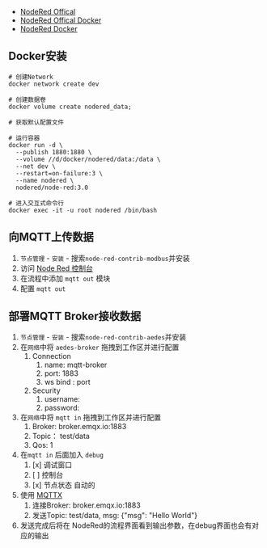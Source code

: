 - [NodeRed Offical](https://nodered.org/docs)
- [NodeRed Offical Docker](https://nodered.org/docs/getting-started/docker)
- [NodeRed Docker](https://hub.docker.com/r/nodered/node-red)

## Docker安装
```shell
# 创建Network
docker network create dev

# 创建数据卷
docker volume create nodered_data;

# 获取默认配置文件

# 运行容器
docker run -d \
  --publish 1880:1880 \
  --volume //d/docker/nodered/data:/data \
  --net dev \
  --restart=on-failure:3 \
  --name nodered \
  nodered/node-red:3.0

# 进入交互式命令行
docker exec -it -u root nodered /bin/bash
```

## 向MQTT上传数据

1. `节点管理` - `安装` - 搜索`node-red-contrib-modbus`并安装
2. 访问 [Node Red 控制台](http://localhost:1880)
3. 在流程中添加 `mqtt out` 模块
4. 配置 `mqtt out` 

## 部署MQTT Broker接收数据
1. `节点管理` - `安装` - 搜索`node-red-contrib-aedes`并安装
2. 在`网络`中将 `aedes-broker` 拖拽到工作区并进行配置
   1. Connection 
      1. name: mqtt-broker
      2. port: 1883
      3. ws bind : port
   2. Security
      1. username: 
      2. password: 
3. 在`网络`中将 `mqtt in` 拖拽到工作区并进行配置
   1. Broker: broker.emqx.io:1883
   2. Topic： test/data
   3. Qos: 1 
4. 在`mqtt in` 后面加入 `debug`
   1. [x] 调试窗口
   2. [ ] 控制台
   3. [x] 节点状态 自动的
5. 使用 [MQTTX](https://mqttx.app/zh/) 
   1. 连接Broker: broker.emqx.io:1883
   2. 发送Topic: test/data,  msg: {"msg": "Hello World"}
6. 发送完成后将在 NodeRed的流程界面看到输出参数，在debug界面也会有对应的输出
